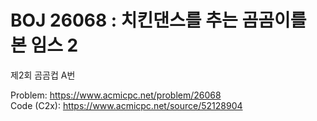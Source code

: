 # BOJ 26068 : 치킨댄스를 추는 곰곰이를 본 임스 2  
제2회 곰곰컵 A번  
  
Problem: https://www.acmicpc.net/problem/26068  
Code (C2x): https://www.acmicpc.net/source/52128904  

